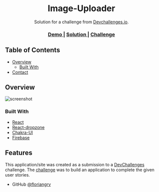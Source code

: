<!-- Please update value in the {}  -->

<h1 align="center">Image-Uploader</h1>

<div align="center">
   Solution for a challenge from  <a href="http://devchallenges.io" target="_blank">Devchallenges.io</a>.
</div>

<div align="center">
  <h3>
    <a href="https://boring-bell-85f934.netlify.app/">
      Demo
    </a>
    <span> | </span>
    <a href="https://devchallenges.io/solutions/g3AV7lMKEF1zRrLyunRG">
      Solution
    </a>
    <span> | </span>
    <a href="https://devchallenges.io/challenges/O2iGT9yBd6xZBrOcVirx">
      Challenge
    </a>
  </h3>
</div>

## Table of Contents

- [Overview](#overview)
  - [Built With](#built-with)
- [Contact](#contact)


## Overview

![screenshot](img-uploader/src/images/img-uploader(1).png)

### Built With


- [React](https://reactjs.org/)
- [React-dropzone](https://react-dropzone.js.org/)
- [Chakra-UI](https://chakra-ui.com/)
- [Firebase](https://firebase.google.com//)

## Features


This application/site was created as a submission to a [DevChallenges](https://devchallenges.io/challenges) challenge. The [challenge](https://devchallenges.io/challenges/O2iGT9yBd6xZBrOcVirx) was to build an application to complete the given user stories.




- GitHub [@floriangrv](https://{github.com/floriangrv})


